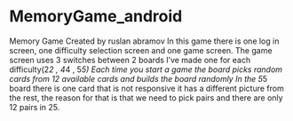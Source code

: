 # MemoryGame_android
Memory Game
Created by ruslan abramov
In this game there is one log in screen, one difficulty selection screen and one game screen.
The game screen uses 3 switches between 2 boards I’ve made one for each difficulty(2*2 , 4*4 , 5*5)
Each time you start a game the board picks random cards from 12 available cards and builds the board randomly
In the 5*5 board there is one card that is not responsive it has a different  picture from the rest,
the reason for that is that we need to pick pairs and there are only 12 pairs in 25.

